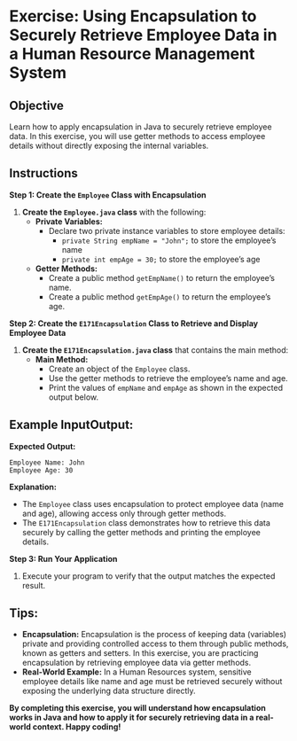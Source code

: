 # Exercise: Using Encapsulation to Securely Retrieve Employee Data in a Human Resource Management System

## Objective
Learn how to apply encapsulation in Java to securely retrieve employee data. In this exercise, you will use getter methods to access employee details without directly exposing the internal variables.

## Instructions

**Step 1: Create the `Employee` Class with Encapsulation**

1. **Create the `Employee.java` class** with the following:
    - **Private Variables:**
        - Declare two private instance variables to store employee details:
            - `private String empName = "John";`  to store the employee’s name
            - `private int empAge = 30;`  to store the employee’s age
    - **Getter Methods:**
        - Create a public method `getEmpName()` to return the employee’s name.
        - Create a public method `getEmpAge()` to return the employee’s age.

**Step 2: Create the `E171Encapsulation` Class to Retrieve and Display Employee Data**

1. **Create the `E171Encapsulation.java` class** that contains the main method:
    - **Main Method:**
        - Create an object of the `Employee` class.
        - Use the getter methods to retrieve the employee’s name and age.
        - Print the values of `empName` and `empAge` as shown in the expected output below.

## Example InputOutput:

**Expected Output:**

```plaintext
Employee Name: John
Employee Age: 30
```

**Explanation:**
- The `Employee` class uses encapsulation to protect employee data \(name and age\), allowing access only through getter methods.
- The `E171Encapsulation` class demonstrates how to retrieve this data securely by calling the getter methods and printing the employee details.

**Step 3: Run Your Application**

1. Execute your program to verify that the output matches the expected result.

## Tips:

- **Encapsulation:** Encapsulation is the process of keeping data \(variables\) private and providing controlled access to them through public methods, known as getters and setters. In this exercise, you are practicing encapsulation by retrieving employee data via getter methods.
- **Real-World Example:** In a Human Resources system, sensitive employee details like name and age must be retrieved securely without exposing the underlying data structure directly.

**By completing this exercise, you will understand how encapsulation works in Java and how to apply it for securely retrieving data in a real-world context. Happy coding!**